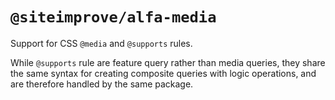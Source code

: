 # `@siteimprove/alfa-media`

Support for CSS `@media` and `@supports` rules.

While `@supports` rule are feature query rather than media queries, they share the same syntax for creating composite queries with logic operations, and are therefore handled by the same package.

